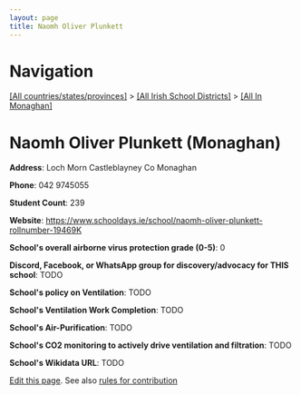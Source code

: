 ```yaml
---
layout: page
title: Naomh Oliver Plunkett
---
```

# Navigation

[[All countries/states/provinces]](../../..) > [[All Irish School Districts]](../..) > [[All In Monaghan]](..)

# Naomh Oliver Plunkett (Monaghan)

**Address**: Loch Morn Castleblayney Co Monaghan

**Phone**: 042 9745055

**Student Count**: 239

**Website**: <https://www.schooldays.ie/school/naomh-oliver-plunkett-rollnumber-19469K>

**School's overall airborne virus protection grade (0-5)**: 0

**Discord, Facebook, or WhatsApp group for discovery/advocacy for THIS school**: TODO

**School's policy on Ventilation**: TODO

**School's Ventilation Work Completion**: TODO

**School's Air-Purification**: TODO

**School's CO2 monitoring to actively drive ventilation and filtration**: TODO

**School's Wikidata URL**: TODO


[Edit this page](https://github.com/ventilate-schools/Ireland/edit/main/./Monaghan/Naomh_Oliver_Plunkett.md). See also [rules for contribution](../../../contribution-rules/)